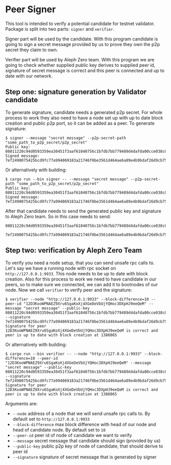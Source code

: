 # Peer Signer
This tool is intended to verify a potential candidate for testnet validator.
Package is split into two parts: `signer` and `verifier`.


Signer part will be used by the candidate.
With this program candidate is going to sign a secret message provided by us to prove they own the p2p secret they claim to own.


Verifier part will be used by Aleph Zero team.
With this program we are going to check whether supplied public key derives to supplied peer id, signature of secret message is correct and this peer is connected and up to date with our network.

## Step one: signature generation by Validator candidate
To generate signature, candidate needs a generated p2p secret.
For whole process to work they also need to have a node set up with up to date block creation and public p2p port, so it can be added as a peer.
To generate signature:
```console
$ signer --message "secret message" --p2p-secret-path "some_path_to_p2p_secret/p2p_secret"
Public key: 08011220c94d0593359ea30451f3aaf61040756c1bfdb7bb779489d4dafda00cce038c0a
Signed message: 7ef2490075425bcd9fc77a994069183a21746f0be3561d464ae6a89e4b9bdaf26d9cb75c0b11325ae54e66c8ce8a9156a8b8e1d0120309fafe6971db53d6c104
```
Or alternatively with building:
```console
$ cargo run --bin signer -- --message "secret message" --p2p-secret-path "some_path_to_p2p_secret/p2p_secret"
Public key: 08011220c94d0593359ea30451f3aaf61040756c1bfdb7bb779489d4dafda00cce038c0a
Signed message: 7ef2490075425bcd9fc77a994069183a21746f0be3561d464ae6a89e4b9bdaf26d9cb75c0b11325ae54e66c8ce8a9156a8b8e1d0120309fafe6971db53d6c104
```
After that candidate needs to send the generated public key and signature to Aleph Zero team.
So in this case needs to send:
```
08011220c94d0593359ea30451f3aaf61040756c1bfdb7bb779489d4dafda00cce038c0a

7ef2490075425bcd9fc77a994069183a21746f0be3561d464ae6a89e4b9bdaf26d9cb75c0b11325ae54e66c8ce8a9156a8b8e1d0120309fafe6971db53d6c104
```

## Step two: verification by Aleph Zero Team
To verify you need a node setup, that you can send unsafe rpc calls to.
Let's say we have a running node with rpc socket on `http://127.0.0.1:9933`.
This node needs to be up to date with block creation.
Also for this process to work we need to have candidate in our peers, so to make sure we connected, we can add it to bootnodes of our node.
Now we call `verifier` to verify peer and the signature:
```console
$ verifier --node "http://127.0.0.1:9933" --block-difference=10 --peer-id "12D3KooWPNAEZ9Xru6SgaKoXj4XGeDeVbUjYQHoc3DXpHJ9eeQeM" --message "secret message" --public-key 08011220c94d0593359ea30451f3aaf61040756c1bfdb7bb779489d4dafda00cce038c0a --signature 7ef2490075425bcd9fc77a994069183a21746f0be3561d464ae6a89e4b9bdaf26d9cb75c0b11325ae54e66c8ce8a9156a8b8e1d0120309fafe6971db53d6c104
Signature for peer 12D3KooWPNAEZ9Xru6SgaKoXj4XGeDeVbUjYQHoc3DXpHJ9eeQeM is correct and peer is up to date with block creation at 1386065
```
Or alternatively with building:
```console
$ cargo run --bin verifier -- --node "http://127.0.0.1:9933" --block-difference=10 --peer-id "12D3KooWPNAEZ9Xru6SgaKoXj4XGeDeVbUjYQHoc3DXpHJ9eeQeM" --message "secret message" --public-key 08011220c94d0593359ea30451f3aaf61040756c1bfdb7bb779489d4dafda00cce038c0a --signature 7ef2490075425bcd9fc77a994069183a21746f0be3561d464ae6a89e4b9bdaf26d9cb75c0b11325ae54e66c8ce8a9156a8b8e1d0120309fafe6971db53d6c104
Signature for peer 12D3KooWPNAEZ9Xru6SgaKoXj4XGeDeVbUjYQHoc3DXpHJ9eeQeM is correct and peer is up to date with block creation at 1386065
```

Arguments are:
*  `--node` address of a node that we will send unsafe rpc calls to. By default set to `http://127.0.0.1:9933`
* `--block-difference` max block difference with head of our node and head of candidate node. By default set to `10`
* `--peer-id` peer id of node of candidate we want  to verify
* `--message` secret message that candidate should sign (provided by us)
* `--public-key` public p2p key of node of candidate, that should derive to peer id
* `--signature` signature of secret message that is generated by signer
